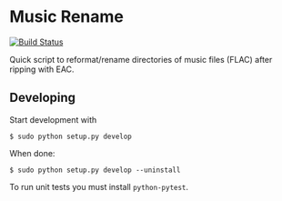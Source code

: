 # Music Rename

[![Build Status](https://travis-ci.org/mfinelli/music-rename.svg?branch=master)](https://travis-ci.org/mfinelli/music-rename)

Quick script to reformat/rename directories of music files (FLAC) after
ripping with EAC.

## Developing

Start development with

```shell
$ sudo python setup.py develop
```

When done:

```shell
$ sudo python setup.py develop --uninstall
```

To run unit tests you must install `python-pytest`.
